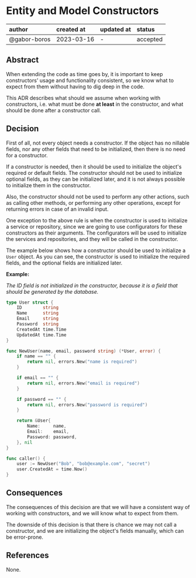 # Entity and Model Constructors

| author       | created at | updated at | status   |
|:-------------|:-----------|------------|:---------|
| @gabor-boros | 2023-03-16 | -          | accepted |

## Abstract

When extending the code as time goes by, it is important to keep constructors'
usage and functionality consistent, so we know what to expect from them without
having to dig deep in the code.

This ADR describes what should we assume when working with constructors, i.e.
what must be done **at least** in the constructor, and what should be done
after a constructor call.

## Decision

First of all, not every object needs a constructor. If the object has no
nillable fields, nor any other fields that need to be initialized, then there
is no need for a constructor.

If a constructor is needed, then it should be used to initialize the object's
required or default fields. The constructor should not be used to initialize
optional fields, as they can be initialized later, and it is not always
possible to initialize them in the constructor.

Also, the constructor should not be used to perform any other actions, such as
calling other methods, or performing any other operations, except for returning
errors in case of an invalid input.

One exception to the above rule is when the constructor is used to initialize
a service or repository, since we are going to use configurators for these
constructors as their arguments. The configurators will be used to initialize
the services and repositories, and they will be called in the constructor.

The example below shows how a constructor should be used to initialize a
`User` object. As you can see, the constructor is used to initialize the
required fields, and the optional fields are initialized later.

**Example:**

_The ID field is not initialized in the constructor, because it is a field
that should be generated by the database._

```go
type User struct {
    ID        string
    Name      string
    Email     string
    Password  string
    CreatedAt time.Time
    UpdatedAt time.Time
}

func NewUser(name, email, password string) (*User, error) {
    if name == "" {
        return nil, errors.New("name is required")
    }

    if email == "" {
        return nil, errors.New("email is required")
    }

    if password == "" {
        return nil, errors.New("password is required")
    }

    return &User{
        Name:     name,
        Email:    email,
        Password: password,
    }, nil
}

func caller() {
    user := NewUser("Bob", "bob@example.com", "secret")
    user.CreatedAt = time.Now()
}
```

## Consequences

The consequences of this decision are that we will have a consistent way of
working with constructors, and we will know what to expect from them.

The downside of this decision is that there is chance we may not call a
constructor, and we are initializing the object's fields manually, which can be
error-prone.

## References

None.
